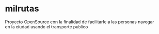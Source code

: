 # milrutas
Proyecto OpenSource con la finalidad de facilitarle a las personas navegar en la ciudad usando el transporte publico
